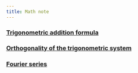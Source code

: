 ```yaml
---
title: Math note
---
```


### [Trigonometric addition formula](https://enginebeast.github.io/math_note/trigo_add/)

### [Orthogonality of the trigonometric system](https://enginebeast.github.io/math_note/orthogonal_tri)

### [Fourier series](https://enginebeast.github.io/math_note/fourier_series)
